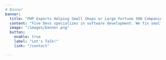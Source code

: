 ```yaml
---
# Banner
banner:
  title: "PHP Experts Helping Small Shops or Large Fortune 500 Companies"
  content: "Five Devs specializes in software development. We fix small issues and tackle large projects to help you save valuable time."
  image: "/images/banner.png"
  button:
    enable: true
    label: "Let's Talk!"
    link: "/contact"

---
```

